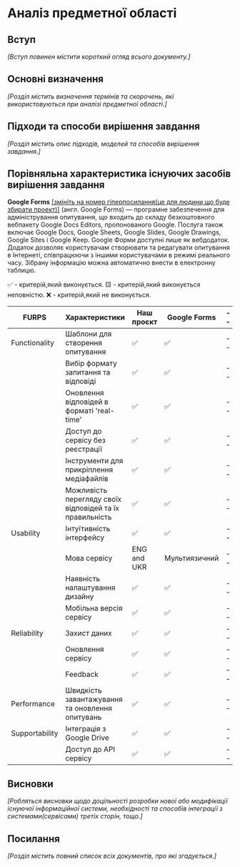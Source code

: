 # Аналіз предметної області

## Вступ

*[Вступ повинен містити короткий огляд всього документу.]*


## Основні визначення

*[Розділ містить визначення термінів та скорочень, які використовуються при аналізі предметної області.]*

## Підходи та способи вирішення завдання

*[Розділ містить опис підходів, моделей та способів вирішення завдання.]*

## Порівняльна характеристика існуючих засобів вирішення завдання

**Google Forms** [[змініть на номер гіперпосилання(це для людини,що буде збирати проект)]](https://uk.wikipedia.org/wiki/Google_%D0%A4%D0%BE%D1%80%D0%BC%D0%B8) (англ. Google Forms) — програмне забезпечення для адміністрування опитування, що входить до складу безкоштовного вебпакету Google Docs Editors, пропонованого Google. Послуга також включає Google Docs, Google Sheets, Google Slides, Google Drawings, Google Sites і Google Keep. Google Форми доступні лише як вебдодаток. Додаток дозволяє користувачам створювати та редагувати опитування в Інтернеті, співпрацюючи з іншими користувачами в режимі реального часу. Зібрану інформацію можна автоматично внести в електронну таблицю.

✅ - критерій,який виконується.
🟨 - критерій,який виконується неповністю.
❌ - критерій,який не виконується.


| FURPS | Характеристики | Наш проєкт | Google Forms  | -- | -- | -- | 
| ------------- | ------------- | ------------- | ------------- |------------- | ------------- | ------------- |
|Functionality | Шаблони для створення опитування | ✅  | ✅ | -- | -- | -- |
| |Вибір формату запитання та відповіді  | ✅ | ✅  | -- | -- | -- | 
| | Оновлення відповідей в форматі 'real-time' | ✅ | ✅ | -- | -- | -- | 
| | Доступ до сервісу без реєстрації | ✅ | ✅ | -- | -- | -- |
| | Інструменти для прикріплення медіафайлів  | ✅| ✅ | -- | --  | --  | 
| | Можливість перегляду своїх відповідей та їх правильність  | ✅| ✅ | -- | --  | --  |
| Usability | Інтуїтивність інтерфейсу  | ✅ | ✅ | -- | -- | --  | 
| | Мова сервісу  | ENG and UKR | Мультиязичний | -- | --| -- |
| | Наявність налаштування дизайну  | ✅ | ✅  | -- | -- | -- | 
| | Мобільна версія сервісу | ✅ | ✅  | -- | -- | -- | 
| Reliability | Захист даних |✅  | ✅  | -- | -- | -- | 
| | Оновлення сервісу  | ✅ | ✅  | -- | -- | --| 
| | Feedback  | ✅ | ✅ | -- | -- | -- | 
| Performance | Швидкість завантажування та оновлення опитувань | ✅ | ✅ |-- | -- | -- |  
| Supportability | Інтеграція з Google Drive  | ✅ | ✅  | -- | -- | -- |  
| | Доступ до API сервісу | ✅ | ✅  | -- | -- | -- | 


## Висновки

*[Робляться висновки щодо доцільності розробки нової або модифікації існуючої інформаційної системи, необхідності та способів інтеграції з системами(сервісами) третіх сторін, тощо.]*

## Посилання

*[Розділ містить повний список всіх документів, про які згадується.]*

